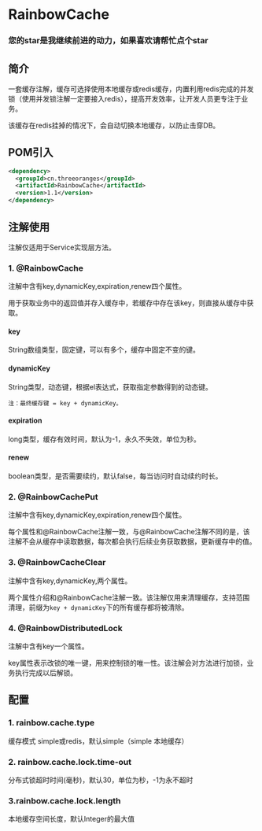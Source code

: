 # RainbowCache

### 您的star是我继续前进的动力，如果喜欢请帮忙点个star

## 简介

一套缓存注解，缓存可选择使用本地缓存或redis缓存，内置利用redis完成的并发锁（使用并发锁注解一定要接入redis），提高开发效率，让开发人员更专注于业务。

该缓存在redis挂掉的情况下，会自动切换本地缓存，以防止击穿DB。

## POM引入

```xml
<dependency>
  <groupId>cn.threeoranges</groupId>
  <artifactId>RainbowCache</artifactId>
  <version>1.1</version>
</dependency>
```

## 注解使用

注解仅适用于Service实现层方法。

### 1. @RainbowCache

注解中含有key,dynamicKey,expiration,renew四个属性。

用于获取业务中的返回值并存入缓存中，若缓存中存在该key，则直接从缓存中获取。

#### key

String数组类型，固定键，可以有多个，缓存中固定不变的键。

#### dynamicKey

String类型，动态键，根据el表达式，获取指定参数得到的动态键。

`注：最终缓存键 = key + dynamicKey。`

#### expiration

long类型，缓存有效时间，默认为-1，永久不失效，单位为秒。

#### renew

boolean类型，是否需要续约，默认false，每当访问时自动续约时长。

### 2. @RainbowCachePut

注解中含有key,dynamicKey,expiration,renew四个属性。

每个属性和@RainbowCache注解一致，与@RainbowCache注解不同的是，该注解不会从缓存中读取数据，每次都会执行后续业务获取数据，更新缓存中的值。

### 3. @RainbowCacheClear

注解中含有key,dynamicKey,两个属性。

两个属性介绍和@RainbowCache注解一致。该注解仅用来清理缓存，支持范围清理，前缀为`key + dynamicKey`下的所有缓存都将被清除。

### 4. @RainbowDistributedLock

注解中含有key一个属性。

key属性表示改锁的唯一键，用来控制锁的唯一性。该注解会对方法进行加锁，业务执行完成以后解锁。

## 配置

### 1. rainbow.cache.type

缓存模式 simple或redis，默认simple（simple 本地缓存）

### 2. rainbow.cache.lock.time-out

分布式锁超时时间(毫秒)，默认30，单位为秒，-1为永不超时

### 3.rainbow.cache.lock.length

本地缓存空间长度，默认Integer的最大值
